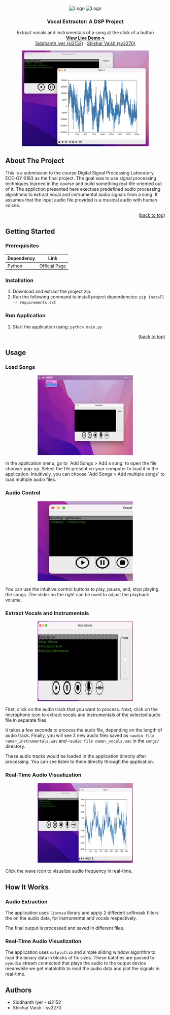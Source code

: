 <div id="top"></div>
<!-- PROJECT LOGO -->
<br />
<div align="center">
  <a>
    <img src="https://s3.dualstack.us-east-2.amazonaws.com/pythondotorg-assets/media/community/logos/python-logo-only.png" alt="Logo" width="80" height="80">
    <img src="https://librosa.org/doc/latest/_static/librosa_logo_text.svg" alt="Logo" width="80" height="80">
  </a>

<h3 align="center">Vocal Extractor: A DSP Project</h3>
  <p align="center">
    Extract vocals and instrumentals of a song at the click of a button
    <br />
    <!-- TODO update demo link -->
    <a href="https://docs.rehost.in/#/getting-started/quickstart"><strong><u>View Live Demo »</u></strong></a>
    <br />
    <a href="mailto:si2152@nyu.edu">Siddhanth Iyer (si2152)</a>
    ·
    <a href="mailto:sv2270@nyu.edu">Shikhar Vaish (sv2270)</a>
  </p>
</div>

<p align="center">
    <img src="images/demo.png" alt="Logo" width="400" height="300">
</p>

## About The Project

This is a submission to the course Digital Signal Processing Laboratory ECE-GY 6183 as the final project. The goal was to use signal processing techniques learned in the course and build something real-life oriented out of it. The appliction presented here exectues predefined audio processing algrotihms to extract vocal and instrumental audio signals from a song. It assumes that the input audio file provided is a musical audio with human voices.

<p align="right">(<a href="#top">back to top</a>)</p>

<!-- GETTING STARTED -->
## Getting Started

### Prerequisites

Dependency | Link |
--- | --- |
Python | [Official Page](https://www.python.org/downloads/)

### Installation

1. Download and extract the project zip.
2. Run the following command to install project dependencies:
`pip install -r requirements.txt`

### Run Application

1. Start the application using:
`python main.py`

<p align="right">(<a href="#top">back to top</a>)</p>

## Usage

### Load Songs

<p align="center">
    <img src="images/load-song.png" alt="Logo" width="300" height="250">
</p>
In the application menu, go to `Add Songs > Add a song` to open the file chooser pop-up. Select the file present on your computer to load it in the application. Intuitively, you can choose `Add Songs > Add multiple songs` to load multiple audio files.

### Audio Control

<p align="center">
    <img src="images/play-song.png" alt="Logo" width="300" height="250">
</p>
You can use the intuitive control buttons to play, pause, and, stop playing the songs. The slider on the right can be used to adjust the playback volume.

### Extract Vocals and Instrumentals

<p align="center">
    <img src="images/extract-song.png" alt="Logo" width="300" height="250">
</p>
First, click on the audio track that you want to process. Next, click on the microphone icon to extract vocals and instrumentals of the selected audio file in separate files.

It takes a few seconds to process the audo file, depending on the length of audio track. Finally, you will see 2 new audio files saved as `<audio file name>_instrumentals.wav` and `<audio file name>_vocals.wav` in the `songs/` directory. 

These audio tracks would be loaded in the application directly after processing. You can see listen to them directly through the application.

### Real-Time Audio Visualization

<p align="center">
    <img src="images/plot-song.png" alt="Logo" width="300" height="250">
</p>
Click the wave icon to visualize audio frequency in real-time.

## How It Works

### Audio Extraction

The application uses `librosa` library and apply 2 different softmask filters the on the audio data, for instrumental and vocals respectively.

The final output is processed and saved in different files.

### Real-Time Audio Visualization

The application uses `matplotlib` and simple sliding window algorithm to load the binary data in blocks of fix sizes. These batches are passed to `pyaudio` stream connected that plays the audio to the output device meanwhile we get matplotlib to read the audio data and plot the signals in real-time.


## Authors

* Siddhanth Iyer - si2152
* Shikhar Vaish - sv2270
